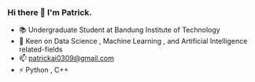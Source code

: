 ### Hi there 👋 I'm Patrick.

- :books: Undergraduate Student at Bandung Institute of Technology
- 🌱 Keen on Data Science , Machine Learning , and Artificial Intelligence related-fields
- 📫 patrickai0309@gmail.com 
- ⚡ Python , C++ 

